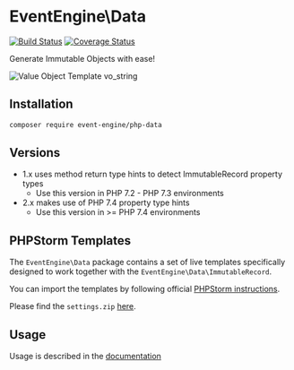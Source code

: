 # EventEngine\Data

[![Build Status](https://travis-ci.com/event-engine/php-data.svg?branch=master)](https://travis-ci.com/event-engine/php-data)
[![Coverage Status](https://coveralls.io/repos/github/event-engine/php-data/badge.svg?branch=master)](https://coveralls.io/github/event-engine/php-data?branch=master)

Generate Immutable Objects with ease!

![Value Object Template vo_string](https://event-engine.io/api/img/vo_string.gif)

## Installation

```bash
composer require event-engine/php-data
```

## Versions
- 1.x uses method return type hints to detect ImmutableRecord property types
    - Use this version in PHP 7.2 - PHP 7.3 environments
- 2.x makes use of PHP 7.4 property type hints 
    - Use this version in  >= PHP 7.4 environments
    
## PHPStorm Templates

The `EventEngine\Data` package contains a set of live templates specifically designed to work together with the `EventEngine\Data\ImmutableRecord`. 

You can import the templates by following official [PHPStorm instructions](https://www.jetbrains.com/help/phpstorm/sharing-live-templates.html).


Please find the `settings.zip` [here](https://github.com/event-engine/php-data/blob/master/.env/PHPStorm/settings.zip).

## Usage

Usage is described in the [documentation](https://event-engine.io/api/immutable_state.html)
